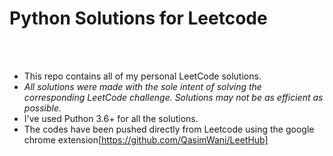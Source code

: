 # Python Solutions for Leetcode
<div align="center">
</div>
</br>
</br>


- This repo contains all of my personal LeetCode solutions. 
- _All solutions were made with the sole intent of solving the corresponding LeetCode challenge. Solutions may not be as efficient as possible._
- I've used Puthon 3.6+ for all the solutions.
- The codes have been pushed directly from Leetcode using the google chrome extension[https://github.com/QasimWani/LeetHub]
